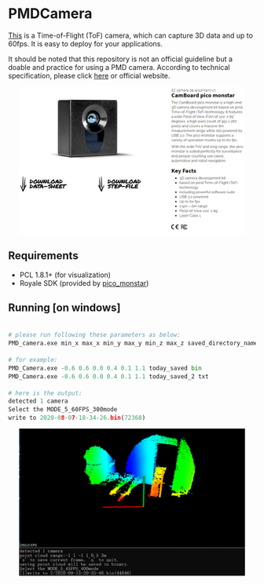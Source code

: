 # PMDCamera

[This](https://pmdtec.com/picofamily/monstar/) is a Time-of-Flight (ToF) camera, which can capture 3D data and up to 60fps. It is easy to deploy for your applications. 

It should be noted that this repository is not an official guideline but a doable and practice for using a PMD camera. According to technical specification, please click [here](./specifications) or official website.

<p align="center">
  <img width="460" height="300" src="./images/pico_monstar.png">
</p>

## Requirements

- PCL 1.8.1+ (for visualization)
- Royale SDK (provided by [pico_monstar](https://pmdtec.com/picofamily/monstar/))

## Running [on windows]

``` python

# please run following these parameters as below:
PMD_camera.exe min_x max_x min_y max_y min_z max_z saved_directory_name saved_format[bin/txt]

# for example:
PMD_Camera.exe -0.6 0.6 0.0 0.4 0.1 1.1 today_saved bin
PMD_Camera.exe -0.6 0.6 0.0 0.4 0.1 1.1 today_saved_2 txt

# here is the output:
detected 1 camera
Select the MODE_5_60FPS_300mode
write to 2020-08-07-18-34-26.bin(72368)
```

<p align="center">
  <img width="460" height="300" src="./images/sample.png">
</p>
